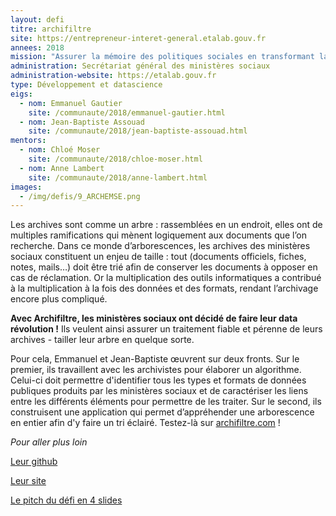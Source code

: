 ```yaml
---
layout: defi
titre: archifiltre
site: https://entrepreneur-interet-general.etalab.gouv.fr
annees: 2018
mission: "Assurer la mémoire des politiques sociales en transformant la gestion des archives"
administration: Secrétariat général des ministères sociaux
administration-website: https://etalab.gouv.fr
type: Développement et datascience
eigs:
  - nom: Emmanuel Gautier
    site: /communaute/2018/emmanuel-gautier.html
  - nom: Jean-Baptiste Assouad
    site: /communaute/2018/jean-baptiste-assouad.html
mentors:
  - nom: Chloé Moser
    site: /communaute/2018/chloe-moser.html
  - nom: Anne Lambert
    site: /communaute/2018/anne-lambert.html
images:
  - /img/defis/9_ARCHEMSE.png
---
```


Les archives sont comme un arbre : rassemblées en un endroit,
elles ont de multiples ramifications qui mènent logiquement
aux documents que l’on recherche. Dans ce monde d’arborescences,
les archives des ministères sociaux constituent un enjeu de
taille : tout (documents officiels, fiches, notes, mails…)
doit être trié afin de conserver les documents à opposer
en cas de réclamation. Or la multiplication des outils
informatiques a contribué à la multiplication à la fois
des données et des formats, rendant l’archivage encore
plus compliqué.

**Avec Archifiltre, les ministères sociaux ont décidé de faire leur data
révolution !** Ils veulent ainsi assurer un traitement fiable et pérenne
de leurs archives - tailler leur arbre en quelque sorte.

Pour cela, Emmanuel et Jean-Baptiste œuvrent sur deux fronts. Sur
le premier, ils travaillent avec les archivistes pour élaborer un
algorithme. Celui-ci doit permettre d'identifier tous les types et
formats de données publiques produits par les
ministères sociaux et de caractériser les liens entre les
différents éléments pour permettre de les traiter.  Sur le second,
ils construisent une application  qui permet d’appréhender une
arborescence en entier afin d'y faire un tri éclairé.
Testez-là sur [archifiltre.com](https://archifiltre.com/) !


_Pour aller plus loin_

[Leur github](https://github.com/jeanbaptisteassouad/cheapExp)

[Leur site](http://archifiltre.com/)

[Le pitch du défi en 4 slides](https://www.slideshare.net/secret/5n0tdCSCops9Zw)
